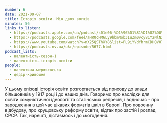 ```yaml
---
number: 6
date: 2021-09-07
title: Історія освіти. Між двох вогнів
minutes: 56
links_to_listen:
  - https://podcasts.apple.com/ua/podcast/s01e06-%D1%96%D1%81%D1%82%D0%BE%D1%80%D1%96%D1%8F-%D0%BE%D1%81%D0%B2%D1%96%D1%82%D0%B8-%D0%BC%D1%96%D0%B6-%D0%B4%D0%B2%D0%BE%D1%85-%D0%B2%D0%BE%D0%B3%D0%BD%D1%96%D0%B2/id1581632743?i=1000534530990
  - https://podcasts.google.com/feed/aHR0cHM6Ly9hbmNob3IuZm0vcy81Y2NlN2UzOC9wb2RjYXN0L3Jzcw/episode/ZmQ1ZTJiZGEtNWIwNS00NDFlLWJhNmMtZTU2YmQ2NzgzOGMw?sa=X&ved=0CA0QkfYCahcKEwjIs-ejsOD6AhUAAAAAHQAAAAAQAQ
  - https://www.youtube.com/watch?v=nX25QSThXY8&list=PL9iYVdYhrmCDHQV07V43uwE1h6dXP78pU&index=6
  - https://podcasts.nv.ua/ukr/episode/5677.html
podcast_lists:
  - валентність-сезон-1
  - валентність-історія-освіти
people:
  - валентина-мержиєвська
  - федір-кривошея
---
```


У цьому епізоді історія освіти розгортається від приходу до влади більшовиків у
1917 році і до наших днів. Говоримо про наслідки для освіти комуністичної
ідеології та сталінських репресій, і водночас - про зародження в цей час
цікавих форматів шкіл в Європі. Про повоєнну відбудову, про хрущовську реформу
освіти, відтак про застій і розпад СРСР. Так, нарешті, дістаємось і до
сьогодення.

